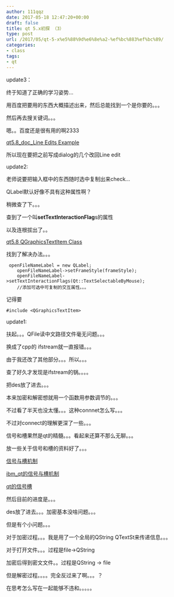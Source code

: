 ```yaml
---
author: 111qqz
date: 2017-05-18 12:47:20+00:00
draft: false
title: qt 5.x初探 （3）
type: post
url: /2017/05/qt-5-x%e5%88%9d%e6%8e%a2-%ef%bc%883%ef%bc%89/
categories:
- class
tags:
- qt
---
```


update3：

终于知道了正确的学习姿势...

用百度把要用的东西大概描述出来，然后总能找到一个是你要的。。。

然后再去搜关键词。。。

嗯。。百度还是很有用的啊2333

[qt5.8_doc_Line Edits Example](http://doc.qt.io/qt-5/qtwidgets-widgets-lineedits-example.html)

所以现在要把之前写成dialog的几个改回Line edit



update2:

老师说要把输入框中的东西随时选中复制出来check...

QLabel默认好像不具有这种属性啊？

稍微查了下。。。

查到了一个叫**setTextInteractionFlag**s的属性

以及连根拔出了。。

[qt5.8 QGraphicsTextItem Class](http://doc.qt.io/qt-5/qgraphicstextitem.html#details)



找到了解决办法。。。

    
     openFileNameLabel = new QLabel;
        openFileNameLabel->setFrameStyle(frameStyle);
        openFileNameLabel->setTextInteractionFlags(Qt::TextSelectableByMouse);
        //添加可选中可复制的交互属性。。。


记得要

    
    #include <QGraphicsTextItem>




update1:

扶起。。。QFile读中文路径文件毫无问题。。。

换成了cpp的 ifstream就一直报错。。。

由于我还改了其他部分。。。所以。。。

查了好久才发现是ifstream的锅。。。。







把des放了进去。。。

本来加密和解密想就用一个函数用参数调节的。。。

不过看了半天也没太懂。。。这种connnet怎么写。。。

不过对connect的理解更深了一些。。。

信号和槽果然是qt的精髓。。。看起来还算不那么无聊。。。

放一些关于信号和槽的资料好了。。。

[信号与槽机制](http://www.cnblogs.com/QG-whz/p/4995938.html)

[ibm_qt的信号与槽机制](https://www.ibm.com/developerworks/cn/linux/guitoolkit/qt/signal-slot/)

[qt的信号槽](https://www.devbean.net/2012/08/qt-study-road-2-signal-slot/)



然后目前的进度是。。。

des放了进去。。。加密基本没啥问题。。。

但是有个小问题。。。

对于加密过程。。。我是用了一个全局的QString QTextSt来传递信息。。。

对于打开文件。。。过程是file->QString

加密后得到密文文件。。过程是QString -> file

但是解密过程。。。。完全反过来了啊。。。？

在思考怎么写在一起能够不违和。。。。。






